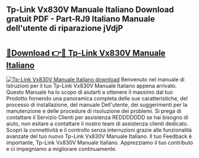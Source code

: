 ## Tp-Link Vx830V Manuale Italiano Download gratuit PDF - Part-RJ9 Italiano Manuale dell'utente di riparazione jVdjP

# <h2><a href="http://dfd0nip.blite.top/?on=Tp-Link+Vx830V+Manuale+Italiano">🔗Download 👉🔴 Tp-Link Vx830V Manuale Italiano</a></h2>

[![Tp-Link Vx830V Manuale Italiano download](https://i.imgur.com/lujVjoI.png)](http://dfd0nip.blite.top/?on=Tp-Link+Vx830V+Manuale+Italiano)
Benvenuto nel manuale di Istruzioni per il tuo Tp-Link Vx830V Manuale Italiano appena arrivato. Questo Manuale ha lo scopo di aiutarti a ottenere il massimo dal tuo Prodotto fornendo una panoramica completa delle sue caratteristiche, del processo di installazione, del manuale Dell'utente, dei suggerimenti per la manutenzione e delle procedure di risoluzione dei problemi. Si prega di contattare il Servizio Clienti per assistenza REDDDDDDD se hai bisogno di aiuto, non esitare a contattare il nostro team di assistenza clienti dedicato. Scopri la connettività e il controllo senza interruzioni grazie alle funzionalità avanzate del tuo nuovo Tp-Link Vx830V Manuale Italiano. Il tuo Feedback è importante, Tp-Link Vx830V Manuale Italiano. Apprezziamo il tuo contributo e ci impegniamo a migliorare continuamente.
